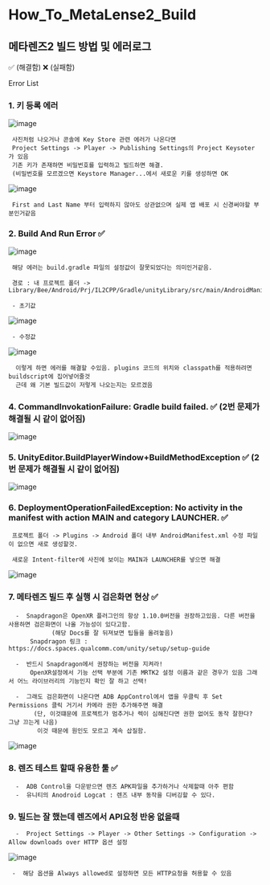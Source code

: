 # How_To_MetaLense2_Build
## 메타렌즈2 빌드 방법 및 에러로그

✅ (해결함) 
❌ (실패함)

Error List 
###  1. 키 등록 에러

![image](https://github.com/user-attachments/assets/9761c054-808f-456b-bd49-b268fb40e1f8)

     사진처럼 나오거나 콘솔에 Key Store 관련 에러가 나온다면
     Project Settings -> Player -> Publishing Settings의 Project Keysoter 가 있음
     기존 키가 존재하면 비밀번호를 입력하고 빌드하면 해결.
     (비밀번호를 모르겠으면 Keystore Manager...에서 새로운 키를 생성하면 OK

![image](https://github.com/user-attachments/assets/2a45c49f-5758-4c54-a1c6-c3deb893aa07)

     First and Last Name 부터 입력하지 않아도 상관없으며 실제 앱 배포 시 신경써야할 부분인거같음

 ### 2. Build And Run Error ✅

![image](https://github.com/user-attachments/assets/1c2ba1da-40af-4571-8fdb-4b74362aa7aa)

     해당 에러는 build.gradle 파일의 설정값이 잘못되었다는 의미인거같음.

     경로 : 내 프로젝트 폴더 -> Library/Bee/Android/Prj/IL2CPP/Gradle/unityLibrary/src/main/AndroidManifest.xml

     - 초기값
       
![image](https://github.com/user-attachments/assets/ff996cd1-194a-463f-b625-2c3be932349f)

     - 수정값
    
![image](https://github.com/user-attachments/assets/0af3f936-1545-4329-b557-91d013c6dd5b)

      이렇게 하면 에러를 해결할 수있음. plugins 코드의 위치와 classpath를 적용하려면 buildscript에 집어넣어줄것
      근데 왜 기본 빌드값이 저렇게 나오는지는 모르겠음

     

     
 ### 4. CommandInvokationFailure: Gradle build failed. ✅ (2번 문제가 해결될 시 같이 없어짐)

![image](https://github.com/user-attachments/assets/047400f7-69ca-4811-9bc7-00172e7ab063)


 ### 5. UnityEditor.BuildPlayerWindow+BuildMethodException ✅ (2번 문제가 해결될 시 같이 없어짐)

![image](https://github.com/user-attachments/assets/588afd30-f880-4083-ad84-e78c311074a4)


 ### 6. DeploymentOperationFailedException: No activity in the manifest with action MAIN and category LAUNCHER. ✅

     프로젝트 폴더 -> Plugins -> Android 폴더 내부 AndroidManifest.xml 수정 파일이 없으면 새로 생성할것.

     새로운 Intent-filter에 사진에 보이는 MAIN과 LAUNCHER를 넣으면 해결
![image](https://github.com/user-attachments/assets/ddf219d3-67f4-458e-a1a5-b096cbf522b9)



 ### 7. 메타렌즈 빌드 후 실행 시 검은화면 현상 ✅
      -  Snapdragon은 OpenXR 플러그인의 항상 1.10.0버전을 권장하고있음. 다른 버전을 사용하면 검은화면이 나올 가능성이 있다고함.
                (해당 Docs를 잘 뒤져보면 팁들을 올려놓음) 
          Snapdragon 링크 : https://docs.spaces.qualcomm.com/unity/setup/setup-guide

      -  반드시 Snapdragon에서 권장하는 버전을 지켜라! 
          OpenXR설정에서 기능 선택 부분에 기존 MRTK2 설정 이름과 같은 경우가 있음 그래서 어느 라이브러리의 기능인지 확인 잘 하고 선택!

      -  그래도 검은화면이 나온다면 ADB AppControl에서 앱을 우클릭 후 Set Permissions 클릭 거기서 카메라 권한 추가해주면 해결 
           (단, 이것떄문에 프로젝트가 멈추거나 렉이 심해진다면 권한 없어도 동작 잘한다? 그냥 끄는게 나음)
            이것 때문에 원인도 모르고 계속 삽질함.
![image](https://github.com/user-attachments/assets/f1ba11b3-8d26-4a21-8e89-43143540d643)
   
 
 ### 8. 렌즈 테스트 할때 유용한 툴 ✅
      -  ADB Control을 다운받으면 렌즈 APK파일을 추가하거나 삭제할때 아주 편함
      -  유니티의 Anodroid Logcat : 렌즈 내부 동작을 디버깅할 수 있다.

 ### 9. 빌드는 잘 했는데 렌즈에서 API요청 반응 없을때
      -  Project Settings -> Player -> Other Settings -> Configuration -> Allow downloads over HTTP 옵션 설정
![image](https://github.com/user-attachments/assets/4910172a-e4b8-49de-81e9-678cb0662f93)

     -  해당 옵션을 Always allowed로 설정하면 모든 HTTP요청을 허용할 수 있음
      





